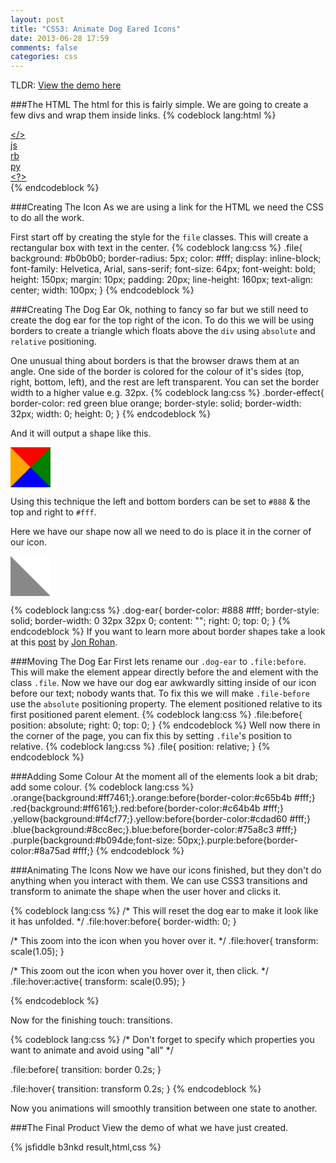 ```yaml
---
layout: post
title: "CSS3: Animate Dog Eared Icons"
date: 2013-06-28 17:59
comments: false
categories: css
---
```


TLDR: [View the demo here](http://jsfiddle.net/84115/b3nkd/light/)

###The HTML
The html for this is  fairly simple. We are going to create a few divs and wrap them inside links.
{% codeblock lang:html %}
<a href="#"><div class="file orange">&lt;&#47;&gt;</div></a>
<a href="#"><div class="file blue">js</div></a>
<a href="#"><div class="file red">rb</div></a>
<a href="#"><div class="file yellow">py</div></a>
<a href="#"><div class="file purple">&lt;?&gt;</div></a>
{% endcodeblock %}

###Creating The Icon
As we are using a link for the HTML we need the CSS to do all the work.

First start off by creating the style for the `file` classes. 
This will create a rectangular box with text in the center.
{% codeblock lang:css %}
.file{
  background: #b0b0b0;
  border-radius: 5px;
  color: #fff;
  display: inline-block;
  font-family: Helvetica, Arial, sans-serif;
  font-size: 64px;
  font-weight: bold;
  height: 150px;
  margin: 10px;
  padding: 20px;
  line-height: 160px;
  text-align: center;
  width: 100px;
}
{% endcodeblock %}

###Creating The Dog Ear
Ok, nothing to fancy so far but we still need to create the dog ear for the top right of the icon. To do this we will be using borders to create a triangle which floats above the `div` using `absolute` and `relative` positioning.

One unusual thing about borders is that the browser draws them at an angle. One side of the border is colored for the colour of it's sides (top, right, bottom, left), and the rest are left transparent. You can set the border width to a higher value e.g. 32px.
{% codeblock lang:css %}
.border-effect{
  border-color:  red green blue orange;
  border-style: solid;
  border-width: 32px;
  width: 0;
  height: 0;
}
{% endcodeblock %}

And it will output a shape like this.

<span style="
  display:inline-block;
  border-color:  red green blue orange;
  border-style: solid;
  border-width: 32px;
  width: 0;
  height: 0;
"></span>

Using this technique the left and bottom borders can be set to `#888` & the top and right to `#fff`.

Here we have our shape now all we need to do is place it in the corner of our icon.

<span style="
  display:inline-block;
  border-color: #fff #fff #888 #888;
  border-style: solid;
  border-width: 32px;
  width: 0;
  height: 0;
"></span>

{% codeblock lang:css %}
.dog-ear{
  border-color: #888 #fff;
  border-style: solid;
  border-width: 0 32px 32px 0;
  content: "";
  right: 0;
  top: 0;
}
{% endcodeblock %}
If you want to learn more about border shapes take a look at this [post](http://jonrohan.me/guide/css/creating-triangles-in-css/) by [Jon Rohan](http://jonrohan.me).

###Moving The Dog Ear
First lets rename our `.dog-ear` to `.file:before`. This will make the element appear directly before the and element with the class `.file`.
Now we have our dog ear awkwardly sitting inside of our icon before our text; nobody wants that.
To fix this we will make `.file-before` use the `absolute` positioning property. The element positioned relative to its first positioned parent element.
{% codeblock lang:css %}
.file:before{
  position: absolute;
  right: 0;
  top: 0;
}
{% endcodeblock %}
Well now there in the corner of the page, you can fix this by setting `.file`'s position to relative.
{% codeblock lang:css %}
.file{
  position: relative;
}
{% endcodeblock %}

###Adding Some Colour
At the moment all of the elements look a bit drab; add some colour.
{% codeblock lang:css %}
.orange{background:#ff7461;}.orange:before{border-color:#c65b4b #fff;}
.red{background:#ff6161;}.red:before{border-color:#c64b4b #fff;}
.yellow{background:#f4cf77;}.yellow:before{border-color:#cdad60 #fff;}
.blue{background:#8cc8ec;}.blue:before{border-color:#75a8c3 #fff;}
.purple{background:#b094de;font-size: 50px;}.purple:before{border-color:#8a75ad #fff;}
{% endcodeblock %}

###Animating The Icons
Now we have our icons finished, but they don't do anything when you interact with them.
We can use CSS3 transitions and transform to animate the shape when the user hover and clicks it.

{% codeblock lang:css %}
/* This will reset the dog ear to make it look like it has unfolded. */
.file:hover:before{
  border-width: 0;
}

/* This zoom into the icon when you hover over it. */
.file:hover{
  transform: scale(1.05);
}

/* This zoom out the icon when you hover over it, then click. */
.file:hover:active{
  transform: scale(0.95);
}

{% endcodeblock %}

Now for the finishing touch: transitions.

{% codeblock lang:css %}
/* Don't forget to specify which properties you want to animate and avoid using "all" */

.file:before{
  transition: border 0.2s;
}

.file:hover{
  transition: transform 0.2s;
}
{% endcodeblock %}

Now you animations will smoothly transition between one state to another.

###The Final Product
View the demo of what we have just created.

<!-- more -->

{% jsfiddle b3nkd result,html,css %}
